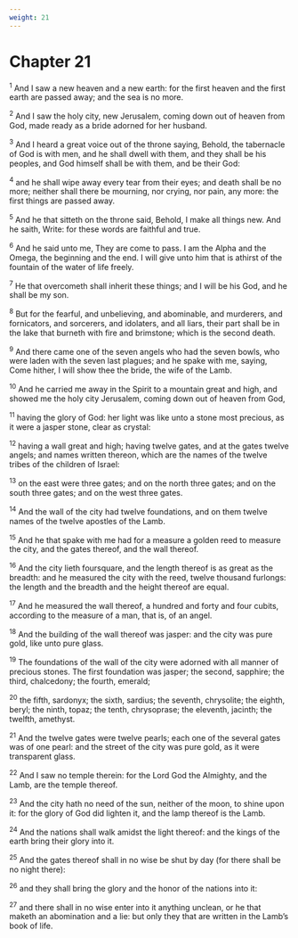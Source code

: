 ```yaml
---
weight: 21
---
```


# Chapter 21

<sup>1</sup> And I saw a new heaven and a new earth: for the first heaven and the first earth are passed away; and the sea is no more. 

<sup>2</sup> And I saw the holy city, new Jerusalem, coming down out of heaven from God, made ready as a bride adorned for her husband. 

<sup>3</sup> And I heard a great voice out of the throne saying, Behold, the tabernacle of God is with men, and he shall dwell with them, and they shall be his peoples, and God himself shall be with them, and be their God: 

<sup>4</sup> and he shall wipe away every tear from their eyes; and death shall be no more; neither shall there be mourning, nor crying, nor pain, any more: the first things are passed away. 

<sup>5</sup> And he that sitteth on the throne said, Behold, I make all things new. And he saith, Write: for these words are faithful and true. 

<sup>6</sup> And he said unto me, They are come to pass. I am the Alpha and the Omega, the beginning and the end. I will give unto him that is athirst of the fountain of the water of life freely. 

<sup>7</sup> He that overcometh shall inherit these things; and I will be his God, and he shall be my son. 

<sup>8</sup> But for the fearful, and unbelieving, and abominable, and murderers, and fornicators, and sorcerers, and idolaters, and all liars, their part shall be in the lake that burneth with fire and brimstone; which is the second death. 

<sup>9</sup> And there came one of the seven angels who had the seven bowls, who were laden with the seven last plagues; and he spake with me, saying, Come hither, I will show thee the bride, the wife of the Lamb. 

<sup>10</sup> And he carried me away in the Spirit to a mountain great and high, and showed me the holy city Jerusalem, coming down out of heaven from God, 

<sup>11</sup> having the glory of God: her light was like unto a stone most precious, as it were a jasper stone, clear as crystal: 

<sup>12</sup> having a wall great and high; having twelve gates, and at the gates twelve angels; and names written thereon, which are the names of the twelve tribes of the children of Israel: 

<sup>13</sup> on the east were three gates; and on the north three gates; and on the south three gates; and on the west three gates. 

<sup>14</sup> And the wall of the city had twelve foundations, and on them twelve names of the twelve apostles of the Lamb. 

<sup>15</sup> And he that spake with me had for a measure a golden reed to measure the city, and the gates thereof, and the wall thereof. 

<sup>16</sup> And the city lieth foursquare, and the length thereof is as great as the breadth: and he measured the city with the reed, twelve thousand furlongs: the length and the breadth and the height thereof are equal. 

<sup>17</sup> And he measured the wall thereof, a hundred and forty and four cubits, according to the measure of a man, that is, of an angel. 

<sup>18</sup> And the building of the wall thereof was jasper: and the city was pure gold, like unto pure glass. 

<sup>19</sup> The foundations of the wall of the city were adorned with all manner of precious stones. The first foundation was jasper; the second, sapphire; the third, chalcedony; the fourth, emerald; 

<sup>20</sup> the fifth, sardonyx; the sixth, sardius; the seventh, chrysolite; the eighth, beryl; the ninth, topaz; the tenth, chrysoprase; the eleventh, jacinth; the twelfth, amethyst. 

<sup>21</sup> And the twelve gates were twelve pearls; each one of the several gates was of one pearl: and the street of the city was pure gold, as it were transparent glass. 

<sup>22</sup> And I saw no temple therein: for the Lord God the Almighty, and the Lamb, are the temple thereof. 

<sup>23</sup> And the city hath no need of the sun, neither of the moon, to shine upon it: for the glory of God did lighten it, and the lamp thereof is the Lamb. 

<sup>24</sup> And the nations shall walk amidst the light thereof: and the kings of the earth bring their glory into it. 

<sup>25</sup> And the gates thereof shall in no wise be shut by day (for there shall be no night there): 

<sup>26</sup> and they shall bring the glory and the honor of the nations into it: 

<sup>27</sup> and there shall in no wise enter into it anything unclean, or he that maketh an abomination and a lie: but only they that are written in the Lamb’s book of life. 


